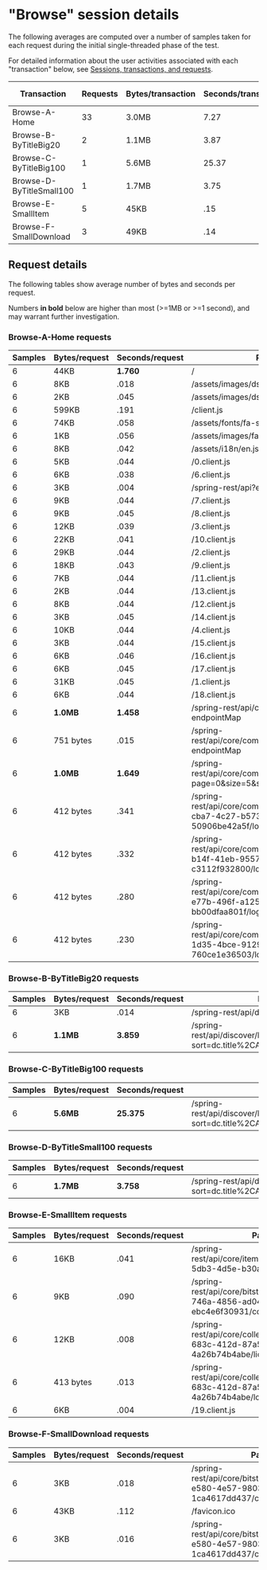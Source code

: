 # "Browse" session details

The following averages are computed over a number of samples taken for each request during
the initial single-threaded phase of the test.

For detailed information about the user activities associated with each "transaction" below,
see [Sessions, transactions, and requests](../../../doc/sessions).

Transaction | Requests | Bytes/transaction | Seconds/transaction | Request details
-|-|-|-|-
Browse-A-Home | 33 | 3.0MB | 7.27 | [See below](#browse-a-home-requests)
Browse-B-ByTitleBig20 | 2 | 1.1MB | 3.87 | [See below](#browse-b-bytitlebig20-requests)
Browse-C-ByTitleBig100 | 1 | 5.6MB | 25.37 | [See below](#browse-c-bytitlebig100-requests)
Browse-D-ByTitleSmall100 | 1 | 1.7MB | 3.75 | [See below](#browse-d-bytitlesmall100-requests)
Browse-E-SmallItem | 5 | 45KB | .15 | [See below](#browse-e-smallitem-requests)
Browse-F-SmallDownload | 3 | 49KB | .14 | [See below](#browse-f-smalldownload-requests)

## Request details

The following tables show average number of bytes and seconds per request.

Numbers **in bold** below are higher than most (>=1MB or >=1 second), and may warrant further investigation.


### Browse-A-Home requests

Samples | Bytes/request | Seconds/request | Path
-|-|-|-
6 | 44KB | **1.760** | / |
6 | 8KB | .018 | /assets/images/dspace-logo.png |
6 | 2KB | .045 | /assets/images/dspace-logo.svg |
6 | 599KB | .191 | /client.js |
6 | 74KB | .058 | /assets/fonts/fa-solid-900.woff2 |
6 | 1KB | .056 | /assets/images/favicon.ico |
6 | 8KB | .042 | /assets/i18n/en.json |
6 | 5KB | .044 | /0.client.js |
6 | 6KB | .038 | /6.client.js |
6 | 3KB | .004 | /spring-rest/api?endpointMap |
6 | 9KB | .044 | /7.client.js |
6 | 9KB | .045 | /8.client.js |
6 | 12KB | .039 | /3.client.js |
6 | 22KB | .041 | /10.client.js |
6 | 29KB | .044 | /2.client.js |
6 | 18KB | .043 | /9.client.js |
6 | 7KB | .044 | /11.client.js |
6 | 2KB | .044 | /13.client.js |
6 | 8KB | .044 | /12.client.js |
6 | 3KB | .045 | /14.client.js |
6 | 10KB | .044 | /4.client.js |
6 | 3KB | .044 | /15.client.js |
6 | 6KB | .046 | /16.client.js |
6 | 6KB | .045 | /17.client.js |
6 | 31KB | .045 | /1.client.js |
6 | 6KB | .044 | /18.client.js |
6 | **1.0MB** | **1.458** | /spring-rest/api/core/communities?endpointMap |
6 | 751 bytes | .015 | /spring-rest/api/core/communities/search?endpointMap |
6 | **1.0MB** | **1.649** | /spring-rest/api/core/communities/search/top?page=0&size=5&sort=dc.title%2CASC |
6 | 412 bytes | .341 | /spring-rest/api/core/communities/edb3df48-cba7-4c27-b573-50906be42a5f/logo |
6 | 412 bytes | .332 | /spring-rest/api/core/communities/02f7521c-b14f-41eb-9557-c3112f932800/logo |
6 | 412 bytes | .280 | /spring-rest/api/core/communities/cb26f292-e77b-496f-a125-bb00dfaa801f/logo |
6 | 412 bytes | .230 | /spring-rest/api/core/communities/9bc3115a-1d35-4bce-9129-760ce1e36503/logo |

### Browse-B-ByTitleBig20 requests

Samples | Bytes/request | Seconds/request | Path
-|-|-|-
6 | 3KB | .014 | /spring-rest/api/discover/browses |
6 | **1.1MB** | **3.859** | /spring-rest/api/discover/browses/title/items?sort=dc.title%2CASC&page=0&size=20 |

### Browse-C-ByTitleBig100 requests

Samples | Bytes/request | Seconds/request | Path
-|-|-|-
6 | **5.6MB** | **25.375** | /spring-rest/api/discover/browses/title/items?sort=dc.title%2CASC&page=0&size=100 |

### Browse-D-ByTitleSmall100 requests

Samples | Bytes/request | Seconds/request | Path
-|-|-|-
6 | **1.7MB** | **3.758** | /spring-rest/api/discover/browses/title/items?sort=dc.title%2CASC&page=0&size=100&startsWith=S |

### Browse-E-SmallItem requests

Samples | Bytes/request | Seconds/request | Path
-|-|-|-
6 | 16KB | .041 | /spring-rest/api/core/items/e7986d5a-5db3-4d5e-b30a-d40bfe92af3b |
6 | 9KB | .090 | /spring-rest/api/core/bitstreams/9f07a7f9-746a-4856-ad04-ebc4e6f30931/content |
6 | 12KB | .008 | /spring-rest/api/core/collections/7dca3c38-683c-412d-87a5-4a26b74b4abe/license |
6 | 413 bytes | .013 | /spring-rest/api/core/collections/7dca3c38-683c-412d-87a5-4a26b74b4abe/logo |
6 | 6KB | .004 | /19.client.js |

### Browse-F-SmallDownload requests

Samples | Bytes/request | Seconds/request | Path
-|-|-|-
6 | 3KB | .018 | /spring-rest/api/core/bitstreams/a9970f26-e580-4e57-9803-1ca4617dd437/content |
6 | 43KB | .112 | /favicon.ico |
6 | 3KB | .016 | /spring-rest/api/core/bitstreams/a9970f26-e580-4e57-9803-1ca4617dd437/content |
